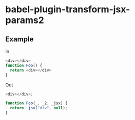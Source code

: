 # babel-plugin-transform-jsx-params2

## Example

In
```js
<div></div>
function Foo() {
  return <div></div>
}
```

Out
```js
<div></div>;

function Foo(_, _2, _jsx) {
  return _jsx("div", null);
}
```
